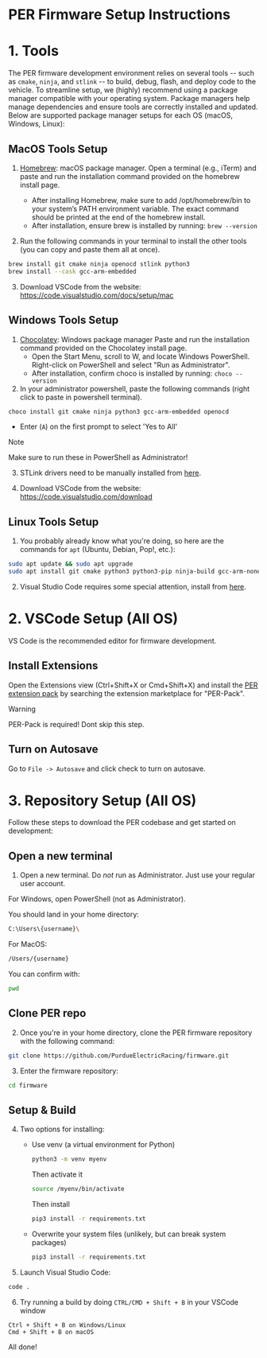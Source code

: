 # PER Firmware Setup Instructions

# 1. Tools

The PER firmware development environment relies on several tools -- such as `cmake`, `ninja`, and `stlink` -- to build, debug, flash, and deploy code to the vehicle. To streamline setup, we (highly) recommend using a package manager compatible with your operating system. Package managers help manage dependencies and ensure tools are correctly installed and updated. Below are supported package manager setups for each OS (macOS, Windows, Linux):


## MacOS Tools Setup
1. [Homebrew](https://brew.sh/): macOS package manager. Open a terminal (e.g., iTerm) and paste and run the installation command provided on the homebrew install page.
	- After installing Homebrew, make sure to add /opt/homebrew/bin to your system’s PATH environment variable. The exact command should be printed at the end of the homebrew install.
	- After installation, ensure brew is installed by running:
	`brew --version`

2. Run the following commands in your terminal to install the other tools (you can copy and paste them all at once).
```bash
brew install git cmake ninja openocd stlink python3
brew install --cask gcc-arm-embedded
```

3. Download VSCode from the website: https://code.visualstudio.com/docs/setup/mac

## Windows Tools Setup
1. [Chocolatey](https://chocolatey.org/install#install-step2): Windows package manager Paste and run the installation command provided on the Chocolatey install page.
	- Open the Start Menu, scroll to W, and locate Windows PowerShell. Right-click on PowerShell and select "Run as Administrator".
	- After installation, confirm choco is installed by running:
	`choco --version`
2. In your administrator powershell, paste the following commands (right click to paste in powershell terminal).

```bash
choco install git cmake ninja python3 gcc-arm-embedded openocd 
```
- Enter (`A`) on the first prompt to select 'Yes to All'

> [!NOTE]
> Make sure to run these in PowerShell as Administrator!

3. STLink drivers need to be manually installed from [here](https://www.st.com/en/development-tools/stsw-link009.html).

4. Download VSCode from the website: https://code.visualstudio.com/download


## Linux Tools Setup
1. You probably already know what you're doing, so here are the commands for `apt` (Ubuntu, Debian, Pop!, etc.):
```bash
sudo apt update && sudo apt upgrade
sudo apt install git cmake python3 python3-pip ninja-build gcc-arm-none-eabi openocd stlink-tools
```
2. Visual Studio Code requires some special attention, install from [here](https://code.visualstudio.com/docs/setup/linux).


# 2. VSCode Setup (All OS)

VS Code is the recommended editor for firmware development.

## Install Extensions
Open the Extensions view (Ctrl+Shift+X or Cmd+Shift+X) and install the [PER extension pack](https://marketplace.visualstudio.com/items?itemName=irvingywang.per-pack) by searching the extension marketplace for "PER-Pack".
> [!WARNING]
> PER-Pack is required! Dont skip this step.

## Turn on Autosave
Go to `File -> Autosave` and click check to turn on autosave.


# 3. Repository Setup (All OS)

Follow these steps to download the PER codebase and get started on development:


## Open a new terminal
1. Open a new terminal. Do *not* run as Administrator. Just use your regular user account. 

For Windows, open PowerShell (not as Administrator).

You should land in your home directory:
```bash
C:\Users\{username}\
```

For MacOS:
```bash
/Users/{username}
```

You can confirm with:
```bash
pwd
```

## Clone PER repo
2. Once you're in your home directory, clone the PER firmware repository with the following command:
```bash
git clone https://github.com/PurdueElectricRacing/firmware.git
```

3. Enter the firmware repository:
```bash
cd firmware
```

## Setup & Build
4. Two options for installing:
	- Use venv (a virtual environment for Python)
		```bash	
		python3 -m venv myenv
		```
		
		Then activate it
		```bash
		source /myenv/bin/activate
		```

		Then install
		```bash
		pip3 install -r requirements.txt
		```

	- Overwrite your system files (unlikely, but can break system packages)
		```bash
		pip3 install -r requirements.txt
		```

5. Launch Visual Studio Code:
```bash
code .
```
6. Try running a build by doing `CTRL/CMD + Shift + B` in your VSCode window

```
Ctrl + Shift + B on Windows/Linux
Cmd + Shift + B on macOS
```

All done!
